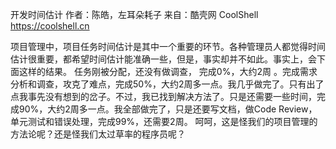 开发时间估计
作者：陈皓，左耳朵耗子
来自：酷壳网 CoolShell https://coolshell.cn

项目管理中，项目任务时间估计是其中一个重要的环节。各种管理员人都觉得时间估计很重要，都希望时间估计能准确一些，但是，事实却并不如此。事实上，会下面这样的结果。
任务刚被分配，还没有做调查， 完成0%，大约2周 。完成需求分析和调查，攻克了难点，完成50%，大约2周多一点。我几乎做完了。只有出了点我事先没有想到的岔子。不过，我已找到解决方法了。只是还需要一些时间，完成90%，大约2周多一点。我全部做完了，只是还要写文档，做Code Review，单元测试和错误处理，完成99%，还需要2周。
呵呵，这是怪我们的项目管理的方法论呢？还是怪我们太过草率的程序员呢？